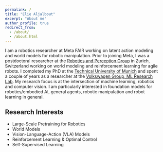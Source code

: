 ```yaml
---
permalink: /
title: "Elie Aljalbout"
excerpt: "About me"
author_profile: true
redirect_from: 
  - /about/
  - /about.html
---
```


I am a robotics researcher at Meta FAIR working on latent action modeling and world models for robotic manipulation. Prior to joining Meta, I was a postdoctoral researcher at the [Robotics and Perception Group](https://rpg.ifi.uzh.ch/) in Zurich, Switzerland working on world modeling and reinforcement learning for agile robots. I completed my PhD at the [Technical University of Munich](https://www.tum.de/) and spent a couple of years as a researcher at the [Volkswagen Group, ML Research Lab](https://argmax.ai/). My research focus is at the intersection of machine learning, robotics and computer vision. I am particularly interested in foundation models for robotics/embodied AI, general agents, robotic manipulation and robot learning in general. 

Research Interests
--------

- Large-Scale Pretraining for Robotics
- World Models
- Vision-Language-Action (VLA) Models
- Reinforcement Learning & Optimal Control
- Self-Supervised Learning

